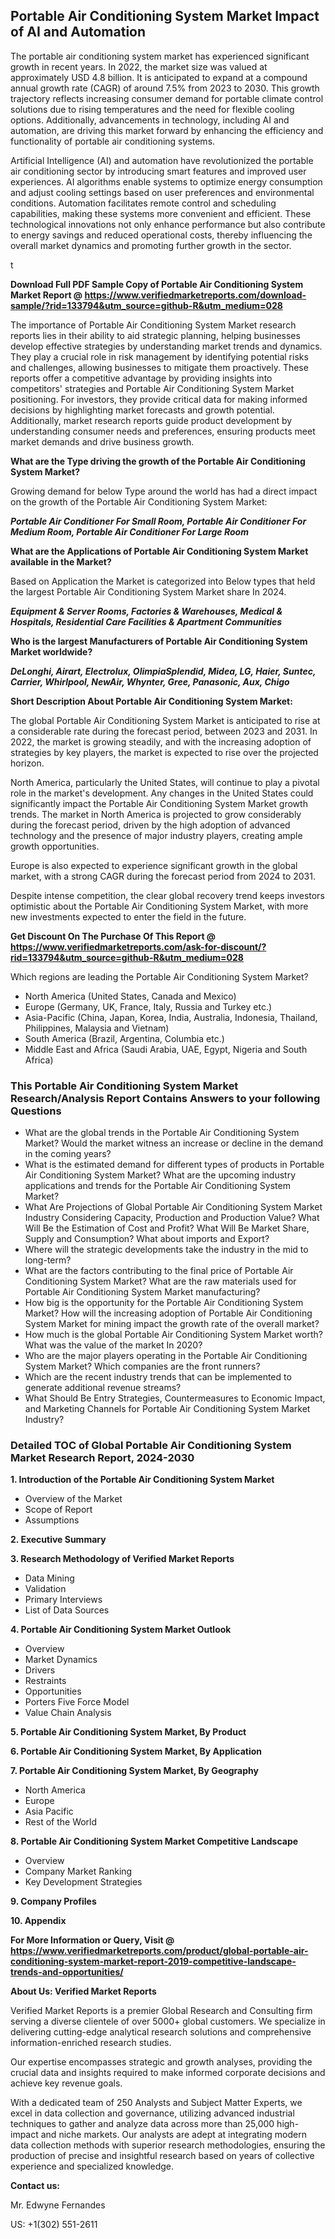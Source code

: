 <h2>Portable Air Conditioning System Market Impact of AI and Automation</h2><p>The portable air conditioning system market has experienced significant growth in recent years. In 2022, the market size was valued at approximately USD 4.8 billion. It is anticipated to expand at a compound annual growth rate (CAGR) of around 7.5% from 2023 to 2030. This growth trajectory reflects increasing consumer demand for portable climate control solutions due to rising temperatures and the need for flexible cooling options. Additionally, advancements in technology, including AI and automation, are driving this market forward by enhancing the efficiency and functionality of portable air conditioning systems.</p><p>Artificial Intelligence (AI) and automation have revolutionized the portable air conditioning sector by introducing smart features and improved user experiences. AI algorithms enable systems to optimize energy consumption and adjust cooling settings based on user preferences and environmental conditions. Automation facilitates remote control and scheduling capabilities, making these systems more convenient and efficient. These technological innovations not only enhance performance but also contribute to energy savings and reduced operational costs, thereby influencing the overall market dynamics and promoting further growth in the sector.</p>t</p><p id="" class=""><strong>Download Full PDF Sample Copy of Portable Air Conditioning System Market Report @ <a href="https://www.verifiedmarketreports.com/download-sample/?rid=133794&utm_source=github-R&utm_medium=028" target="_blank">https://www.verifiedmarketreports.com/download-sample/?rid=133794&utm_source=github-R&utm_medium=028</a></strong></p><p>The importance of&nbsp;Portable Air Conditioning System Market research reports lies in their ability to aid strategic planning, helping businesses develop effective strategies by understanding market trends and dynamics. They play a crucial role in risk management by identifying potential risks and challenges, allowing businesses to mitigate them proactively. These reports offer a competitive advantage by providing insights into competitors' strategies and Portable Air Conditioning System Market positioning. For investors, they provide critical data for making informed decisions by highlighting market forecasts and growth potential. Additionally, market research reports guide product development by understanding consumer needs and preferences, ensuring products meet market demands and drive business growth.</p><p><strong>What are the&nbsp;Type driving the growth of the Portable Air Conditioning System Market?</strong></p><p id="" class="">Growing demand for below Type around the world has had a direct impact on the growth of the Portable Air Conditioning System Market:</p><em><strong>Portable Air Conditioner For Small Room, Portable Air Conditioner For Medium Room, Portable Air Conditioner For Large Room</strong></em></p><strong>What are the&nbsp;Applications&nbsp;of Portable Air Conditioning System Market available in the Market?</strong></p><p id="" class="">Based on Application the Market is categorized into Below types that held the largest Portable Air Conditioning System Market share In 2024.</p><em><strong>Equipment & Server Rooms, Factories & Warehouses, Medical & Hospitals, Residential Care Facilities & Apartment Communities</strong></em></p><strong>Who is the largest Manufacturers of Portable Air Conditioning System Market worldwide?</strong></p><p><em><strong>DeLonghi, Airart, Electrolux, OlimpiaSplendid, Midea, LG, Haier, Suntec, Carrier, Whirlpool, NewAir, Whynter, Gree, Panasonic, Aux, Chigo</strong></em></p><p id="" class=""><strong>Short Description About Portable Air Conditioning System Market:</strong></p><p>The global Portable Air Conditioning System Market is anticipated to rise at a considerable rate during the forecast period, between 2023 and 2031. In 2022, the market is growing steadily, and with the increasing adoption of strategies by key players, the market is expected to rise over the projected horizon.</p><p>North America, particularly the United States, will continue to play a pivotal role in the market's development. Any changes in the United States could significantly impact the Portable Air Conditioning System Market growth trends. The market in North America is projected to grow considerably during the forecast period, driven by the high adoption of advanced technology and the presence of major industry players, creating ample growth opportunities.</p><p>Europe is also expected to experience significant growth in the global market, with a strong CAGR during the forecast period from 2024 to 2031.</p><p>Despite intense competition, the clear global recovery trend keeps investors optimistic about the Portable Air Conditioning System Market, with more new investments expected to enter the field in the future.</p><p id="" class=""><strong>Get Discount On The Purchase Of This Report @ <a href="https://www.verifiedmarketreports.com/ask-for-discount/?rid=133794&utm_source=github-R&utm_medium=028" target="_blank">https://www.verifiedmarketreports.com/ask-for-discount/?rid=133794&utm_source=github-R&utm_medium=028</a></strong></p>Which regions are leading the Portable Air Conditioning System Market?</p><ul><li>North America (United States, Canada and Mexico)</li><li>Europe (Germany, UK, France, Italy, Russia and Turkey etc.)</li><li>Asia-Pacific (China, Japan, Korea, India, Australia, Indonesia, Thailand, Philippines, Malaysia and Vietnam)</li><li>South America (Brazil, Argentina, Columbia etc.)</li><li>Middle East and Africa (Saudi Arabia, UAE, Egypt, Nigeria and South Africa)</li></ul><h3 id="" class="">This Portable Air Conditioning System Market Research/Analysis Report Contains Answers to your following Questions</h3><ul><li>What are the global trends in the Portable Air Conditioning System Market? Would the market witness an increase or decline in the demand in the coming years?</li><li>What is the estimated demand for different types of products in Portable Air Conditioning System Market? What are the upcoming industry applications and trends for the Portable Air Conditioning System Market?</li><li>What Are Projections of Global Portable Air Conditioning System Market Industry Considering Capacity, Production and Production Value? What Will Be the Estimation of Cost and Profit? What Will Be Market Share, Supply and Consumption? What about imports and Export?</li><li>Where will the strategic developments take the industry in the mid to long-term?</li><li>What are the factors contributing to the final price of Portable Air Conditioning System Market? What are the raw materials used for Portable Air Conditioning System Market manufacturing?</li><li>How big is the opportunity for the Portable Air Conditioning System Market? How will the increasing adoption of Portable Air Conditioning System Market for mining impact the growth rate of the overall market?</li><li>How much is the global Portable Air Conditioning System Market worth? What was the value of the market In 2020?</li><li>Who are the major players operating in the Portable Air Conditioning System Market? Which companies are the front runners?</li><li>Which are the recent industry trends that can be implemented to generate additional revenue streams?</li><li>What Should Be Entry Strategies, Countermeasures to Economic Impact, and Marketing Channels for Portable Air Conditioning System Market Industry?</li></ul><h3 id="" class="">Detailed TOC of Global Portable Air Conditioning System Market Research Report, 2024-2030</h3><p id="" class=""><strong>1. Introduction of the Portable Air Conditioning System Market</strong></p><ul><li>Overview of the Market</li><li>Scope of Report</li><li>Assumptions</li></ul><p id="" class=""><strong>2. Executive Summary</strong></p><p id="" class=""><strong>3. Research Methodology of Verified Market Reports</strong></p><ul><li>Data Mining</li><li>Validation</li><li>Primary Interviews</li><li>List of Data Sources</li></ul><p id="" class=""><strong>4. Portable Air Conditioning System Market Outlook</strong></p><ul><li>Overview</li><li>Market Dynamics</li><li>Drivers</li><li>Restraints</li><li>Opportunities</li><li>Porters Five Force Model</li><li>Value Chain Analysis</li></ul><p id="" class=""><strong>5. Portable Air Conditioning System Market, By Product</strong></p><p id="" class=""><strong>6. Portable Air Conditioning System Market, By Application</strong></p><p id="" class=""><strong>7. Portable Air Conditioning System Market, By Geography</strong></p><ul><li>North America</li><li>Europe</li><li>Asia Pacific</li><li>Rest of the World</li></ul><p id="" class=""><strong>8. Portable Air Conditioning System Market Competitive Landscape</strong></p><ul><li>Overview</li><li>Company Market Ranking</li><li>Key Development Strategies</li></ul><p id="" class=""><strong>9. Company Profiles</strong></p><p id="" class=""><strong>10. Appendix</strong></p><p id="" class=""><strong>For More Information or Query, Visit @ <a href="https://www.verifiedmarketreports.com/product/global-portable-air-conditioning-system-market-report-2019-competitive-landscape-trends-and-opportunities/" target="_blank">https://www.verifiedmarketreports.com/product/global-portable-air-conditioning-system-market-report-2019-competitive-landscape-trends-and-opportunities/</a></strong></p><p id="" class=""><strong>About Us: Verified Market Reports</strong></p><p id="" class="">Verified Market Reports is a premier Global Research and Consulting firm serving a diverse clientele of over 5000+ global customers. We specialize in delivering cutting-edge analytical research solutions and comprehensive information-enriched research studies.</p><p id="" class="">Our expertise encompasses strategic and growth analyses, providing the crucial data and insights required to make informed corporate decisions and achieve key revenue goals.</p><p id="" class="">With a dedicated team of 250 Analysts and Subject Matter Experts, we excel in data collection and governance, utilizing advanced industrial techniques to gather and analyze data across more than 25,000 high-impact and niche markets. Our analysts are adept at integrating modern data collection methods with superior research methodologies, ensuring the production of precise and insightful research based on years of collective experience and specialized knowledge.</p><p id="" class=""><strong>Contact us:</strong></p><p id="" class="">Mr. Edwyne Fernandes</p><p id="" class="">US: +1(302) 551-2611</p>